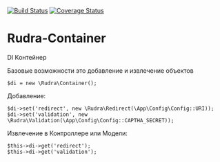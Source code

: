 [![Build Status](https://travis-ci.org/Jagepard/Rudra-Container.svg?branch=master)](https://travis-ci.org/Jagepard/Rudra-Container)
[![Coverage Status](https://coveralls.io/repos/github/Jagepard/Rudra-Container/badge.svg?branch=master)](https://coveralls.io/github/Jagepard/Rudra-Container?branch=master)
# Rudra-Container
DI Контейнер

Базовые возможности это добавление и извлечение объектов

    $di = new \Rudra\Container();

Добавление:

    $di->set('redirect', new \Rudra\Redirect(\App\Config\Config::URI));
    $di->set('validation', new \Rudra\Validation(\App\Config\Config::CAPTHA_SECRET));

Извлечение в Контроллере или Модели:

    $this->di->get('redirect');
    $this->di->get('validation');
